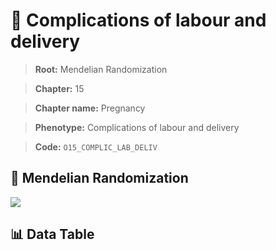 # 🧪 Complications of labour and delivery

> **Root:** Mendelian Randomization

> **Chapter:** 15  

> **Chapter name:** Pregnancy

> **Phenotype:** Complications of labour and delivery  

> **Code:** `O15_COMPLIC_LAB_DELIV`

## 🧬 Mendelian Randomization  

<img src="/MR/Figures/Forward/O15_COMPLIC_LAB_DELIV.png"/>

## 📊 Data Table

<CsvTableMRF src="/MR/Data/Forward/O15_COMPLIC_LAB_DELIV.csv"/>

